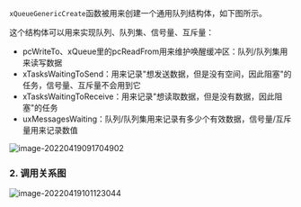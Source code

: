 `xQueueGenericCreate`函数被用来创建一个通用队列结构体，如下图所示。

这个结构体可以用来实现队列、队列集、信号量、互斥量：

* pcWriteTo、xQueue里的pcReadFrom用来维护唤醒缓冲区：队列/队列集用来读写数据
* xTasksWaitingToSend：用来记录"想发送数据，但是没有空间，因此阻塞"的任务，信号量、互斥量不会用到它
* xTasksWaitingToReceive：用来记录"想读取数据，但是没有数据，因此阻塞"的任务
* uxMessagesWaiting：队列/队列集用来记录有多少个有效数据，信号量/互斥量用来记录数值

![image-20220419091704902](https://mxloss112233.oss-cn-beijing.aliyuncs.com/img/45_generic_queue_type.png)



### 2. 调用关系图

![image-20220419101123044](https://mxloss112233.oss-cn-beijing.aliyuncs.com/img/46_queue_params.png)